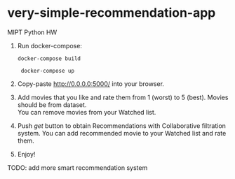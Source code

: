 # very-simple-recommendation-app
MIPT Python HW

1. Run docker-compose:

    ` docker-compose build `

    ` docker-compose up`

2. Copy-paste http://0.0.0.0:5000/ into your browser.

3. Add movies that you like and rate them from 1 (worst) to 5 (best). 
Movies should be from dataset. <br> You can remove movies from your Watched list.
4. Push *get* button to obtain Recommendations with Collaborative filtration system. You can add recommended movie to your Watched list and rate them.
5. Enjoy! 


TODO: add more smart recommendation system 
